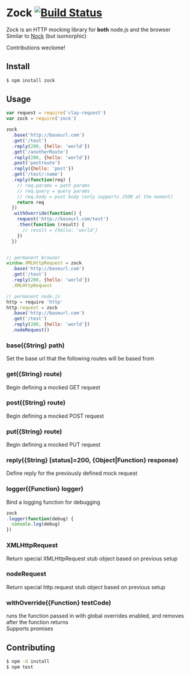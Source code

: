 # Zock [![Build Status](https://drone.io/github.com/claydotio/zock/status.png)](https://drone.io/github.com/claydotio/zock/latest)

Zock is an HTTP mocking library for **both** node.js and the browser  
Similar to [Nock](https://github.com/pgte/nock) (but isomorphic)  

Contributions weclome!

## Install

```sh
$ npm install zock
```

## Usage

```js
var request = require('clay-request')
var zock = require('zock')

zock
  .base('http://baseurl.com')
  .get('/test')
  .reply(200, {hello: 'world'})
  .get('/anotherRoute')
  .reply(200, {hello: 'world'})
  .post('postroute')
  .reply({hello: 'post'})
  .get('/test/:name')
  .reply(function(req) {
    // req.params = path params
    // req.query = query params
    // req.body = post body (only supports JSON at the moment)
    return req
  })
  .withOverride(function() {
    request('http://baseurl.com/test')
    .then(function (result) {
      // result = {hello: 'world'}
    })
  })


// permanent browser
window.XMLHttpRequest = zock
  .base('http://baseurl.com')
  .get('/test')
  .reply(200, {hello: 'world'})
  .XMLHttpRequest

// permanent node.js
http = require 'http'
http.request = zock
  .base('http://baseurl.com')
  .get('/test')
  .reply(200, {hello: 'world'})
  .nodeRequest()
```

### base({String} path)

Set the base url that the following routes will be based from

### get({String} route)

Begin defining a mocked GET request

### post({String} route)

Begin defining a mocked POST request

### put({String} route)

Begin defining a mocked PUT request

### reply({String} [status]=200, {Object|Function} response)

Define reply for the previously defined mock request

### logger({Function} logger)

Bind a logging function for debugging

```js
zock
.logger(function(debug) {
  console.log(debug)
})
```

### XMLHttpRequest

Return special XMLHttpRequest stub object based on previous setup

### nodeRequest

Return special http.request stub object based on previous setup

### withOverride({Function} testCode)

runs the function passed in with global overrides enabled, and removes after the function returns  
Supports promises

## Contributing

```sh
$ npm -d install
$ npm test
```
